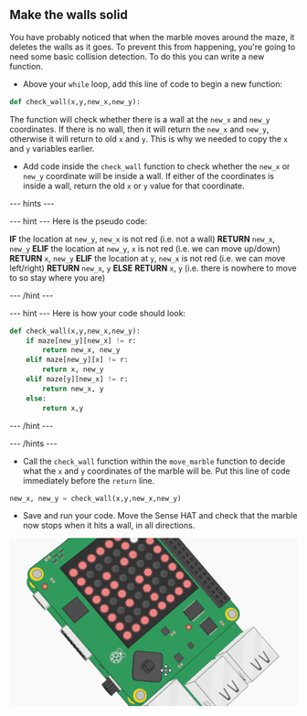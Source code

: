 ## Make the walls solid

You have probably noticed that when the marble moves around the maze, it deletes the walls as it goes. To prevent this from happening, you're going to need some basic collision detection. To do this you can write a new function.

+ Above your `while` loop, add this line of code to begin a new function:

```python
def check_wall(x,y,new_x,new_y):
```

The function will check whether there is a wall at the `new_x` and `new_y` coordinates. If there is no wall, then it will return the `new_x` and `new_y`, otherwise it will return to old `x` and `y`. This is why we needed to copy the `x` and `y` variables earlier.

+ Add code inside the `check_wall` function to check whether the `new_x` or `new_y` coordinate will be inside a wall. If either of the coordinates is inside a wall, return the old `x` or `y` value for that coordinate.

--- hints ---

--- hint ---
Here is the pseudo code:

**IF** the location at `new_y`, `new_x` is not red (i.e. not a wall)
    **RETURN** `new_x`, `new_y`
**ELIF** the location at `new_y`, `x` is not red (i.e. we can move up/down)
    **RETURN** `x`, `new_y`
**ELIF** the location at `y`, `new_x` is not red (i.e. we can move left/right)
    **RETURN** `new_x`, `y`
**ELSE**
    **RETURN** `x`, `y` (i.e. there is nowhere to move to so stay where you are)

--- /hint ---

--- hint ---
Here is how your code should look:

```python
def check_wall(x,y,new_x,new_y):
    if maze[new_y][new_x] != r:
        return new_x, new_y
    elif maze[new_y][x] != r:
        return x, new_y
    elif maze[y][new_x] != r:
        return new_x, y
    else:
        return x,y
```
--- /hint ---

--- /hints ---

+ Call the `check_wall` function within the `move_marble` function to decide what the `x` and `y` coordinates of the marble will be. Put this line of code immediately before the `return` line.

```python
new_x, new_y = check_wall(x,y,new_x,new_y)
```

+ Save and run your code. Move the Sense HAT and check that the marble now stops when it hits a wall, in all directions.

![Solid walls](images/walls-solid.gif)
